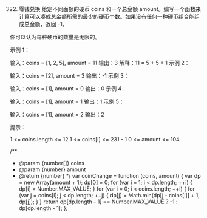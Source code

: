 322. 零钱兑换
给定不同面额的硬币 coins 和一个总金额 amount。编写一个函数来计算可以凑成总金额所需的最少的硬币个数。如果没有任何一种硬币组合能组成总金额，返回 -1。

你可以认为每种硬币的数量是无限的。

 

示例 1：

输入：coins = [1, 2, 5], amount = 11
输出：3 
解释：11 = 5 + 5 + 1
示例 2：

输入：coins = [2], amount = 3
输出：-1
示例 3：

输入：coins = [1], amount = 0
输出：0
示例 4：

输入：coins = [1], amount = 1
输出：1
示例 5：

输入：coins = [1], amount = 2
输出：2
 

提示：

1 <= coins.length <= 12
1 <= coins[i] <= 231 - 1
0 <= amount <= 104

/**
 * @param {number[]} coins
 * @param {number} amount
 * @return {number}
 */
var coinChange = function (coins, amount) {
    var dp = new Array(amount + 1);
    dp[0] = 0;
    for (var i = 1; i < dp.length; ++i) {
        dp[i] = Number.MAX_VALUE;
    }
    for (var i = 0; i < coins.length; ++i) {
        for (var j = coins[i]; j < dp.length; ++j) {
            dp[j] = Math.min(dp[j - coins[i]] + 1, dp[j]);
        }
    }
    return dp[dp.length - 1] == Number.MAX_VALUE ? -1 : dp[dp.length - 1];
};